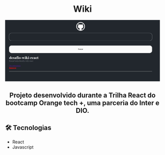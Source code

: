 <h1 align='center'>Wiki</h1>

![preview](./src/assets/preview-wiki.JPG)


<h2 align='center'> Projeto desenvolvido durante a Trilha React do bootcamp Orange tech +, uma parceria do Inter e DIO.</h2>

## 🛠️ Tecnologias
- React
- Javascript

